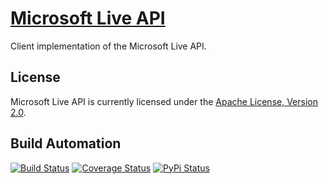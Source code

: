 # [Microsoft Live API](http://live_api.hive.pt)

Client implementation of the Microsoft Live API.

## License

Microsoft Live API is currently licensed under the [Apache License, Version 2.0](http://www.apache.org/licenses/).

## Build Automation

[![Build Status](https://travis-ci.org/hivesolutions/live_api.svg?branch=master)](https://travis-ci.org/hivesolutions/live_api)
[![Coverage Status](https://coveralls.io/repos/hivesolutions/live_api/badge.svg?branch=master)](https://coveralls.io/r/hivesolutions/live_api?branch=master)
[![PyPi Status](https://img.shields.io/pypi/v/live_api.svg)](https://pypi.python.org/pypi/live_api)
